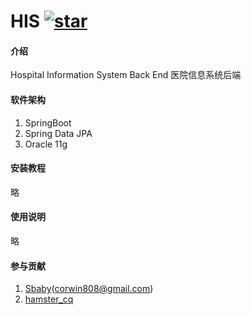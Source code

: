 # HIS   [![star](https://gitee.com/Sbaby808/HIS/badge/star.svg?theme=dark)](https://gitee.com/Sbaby808/HIS/stargazers)

#### 介绍
Hospital Information System Back End 医院信息系统后端

#### 软件架构
1. SpringBoot
2. Spring Data JPA
3. Oracle 11g

#### 安装教程

略

#### 使用说明

略

#### 参与贡献

1. [Sbaby](https://gitee.com/Sbaby808/)(corwin808@gmail.com)
2. [hamster_cq](https://gitee.com/hamster_cq)
